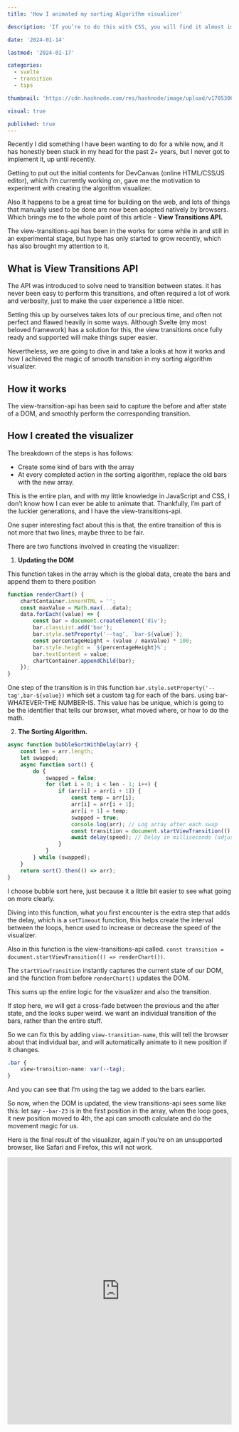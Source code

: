 ```yaml
---
title: 'How I animated my sorting Algorithm visualizer'

description: 'If you’re to do this with CSS, you will find it almost impossible if what you’re changing is not a CSS property. With the recent development in view-transitions-api, we’re moving to a phase were it going to become easier to do this.'

date: '2024-01-14'

lastmod: '2024-01-17'

categories:
  - svelte
  - transition
  - tips

thumbnail: 'https://cdn.hashnode.com/res/hashnode/image/upload/v1705306342282/203b7eb8-84fe-470a-949b-0df7288f6ce3.png'

visual: true

published: true
---
```


<script>
  import Crossfadebubble from '$lib/demos/crossfadeBubble.svelte'
  import ViewTransitionEnabled from '$lib/demos/viewTransitionEnabled.svelte'

</script>

Recently I did something I have been wanting to do for a while now, and it has honestly been stuck in my head for the past 2+ years, but I never got to implement it, up until recently.

Getting to put out the initial contents for DevCanvas (online HTML/CSS/JS editor), which i’m currently working on, gave me the motivation to experiment with creating the algorithm visualizer.

Also It happens to be a great time for building on the web, and lots of things that manually used to be done are now been adopted natively by browsers. Which brings me to the whole point of this article - **View Transitions API.**

The view-transitions-api has been in the works for some while in and still in an experimental stage, but hype has only started to grow recently, which has also brought my attention to it.

## What is View Transitions API

The API was introduced to solve need to transition between states. it has never been easy to perform this transitions, and often required a lot of work and verbosity, just to make the user experience a little nicer.

Setting this up by ourselves takes lots of our precious time, and often not perfect and flawed heavily in some ways. Although Svelte (my most beloved framework) has a solution for this, the view transitions once fully ready and supported will make things super easier.

Nevertheless, we are going to dive in and take a looks at how it works and how I achieved the magic of smooth transition in my sorting algorithm visualizer.

## How it works

The view-transition-api has been said to capture the before and after state of a DOM, and smoothly perform the corresponding transition.

## How I created the visualizer

The breakdown of the steps is has follows:

- Create some kind of bars with the array
- At every completed action in the sorting algorithm, replace the old bars with the new array.

This is the entire plan, and with my little knowledge in JavaScript and CSS, I don’t know how I can ever be able to animate that. Thankfully, I’m part of the luckier generations, and I have the view-transitions-api.

One super interesting fact about this is that, the entire transition of this is not more that two lines, maybe three to be fair.

There are two functions involved in creating the visualizer:

1. **Updating the DOM**

This function takes in the array which is the global data, create the bars and append them to there position

```js
function renderChart() {
	chartContainer.innerHTML = '';
	const maxValue = Math.max(...data);
	data.forEach((value) => {
		const bar = document.createElement('div');
		bar.classList.add('bar');
		bar.style.setProperty('--tag', `bar-${value}`);
		const percentageHeight = (value / maxValue) * 100;
		bar.style.height = `${percentageHeight}%`;
		bar.textContent = value;
		chartContainer.appendChild(bar);
	});
}
```

One step of the transition is in this function `bar.style.setProperty('--tag',bar-${value})` which set a custom tag for each of the bars. using bar-WHATEVER-THE NUMBER-IS. This value has be unique, which is going to be the identifier that tells our browser, what moved where, or how to do the math.

2. **The Sorting Algorithm.**

```js
async function bubbleSortWithDelay(arr) {
	const len = arr.length;
	let swapped;
	async function sort() {
		do {
			swapped = false;
			for (let i = 0; i < len - 1; i++) {
				if (arr[i] > arr[i + 1]) {
					const temp = arr[i];
					arr[i] = arr[i + 1];
					arr[i + 1] = temp;
					swapped = true;
					console.log(arr); // Log array after each swap
					const transition = document.startViewTransition(() => renderChart());
					await delay(speed); // Delay in milliseconds (adjust as needed)
				}
			}
		} while (swapped);
	}
	return sort().then(() => arr);
}
```

I choose bubble sort here, just because it a little bit easier to see what going on more clearly.

Diving into this function, what you first encounter is the extra step that adds the delay, which is a `setTimeout` function, this helps create the interval between the loops, hence used to increase or decrease the speed of the visualizer.

Also in this function is the view-transitions-api called. `const transition = document.startViewTransition(() => renderChart())`.

The `startViewTransition` instantly captures the current state of our DOM, and the function from before `renderChart()` updates the DOM.

This sums up the entire logic for the visualizer and also the transition.

If stop here, we will get a cross-fade between the previous and the after state, and the looks super weird. we want an individual transition of the bars, rather than the entire stuff.

<div>
	<Crossfadebubble/>
</div>

So we can fix this by adding `view-transition-name`, this will tell the browser about that individual bar, and will automatically animate to it new position if it changes.

```css
.bar {
	view-transition-name: var(--tag);
}
```

And you can see that I’m using the tag we added to the bars earlier.

So now, when the DOM is updated, the view transitions-api sees some like this:
let say `--bar-23` is in the first position in the array, when the loop goes, it new position moved to 4th, the api can smooth calculate and do the movement magic for us.

<div>
	<ViewTransitionEnabled/>
</div>

Here is the final result of the visualizer, again if you’re on an unsupported browser, like Safari and Firefox, this will not work.

<iframe
                title="embed"
                src="https://snippet-bice.vercel.app/play/Obw8iQ/embed"
                frameborder="0"
                height="600px"
                width="100%"
                loading="lazy"  
/>

**Peace ✌️**

**View Transitions on MDN docs**: [View Transition API](https://developer.mozilla.org/en-US/docs/Web/API/View_Transitions_API)
